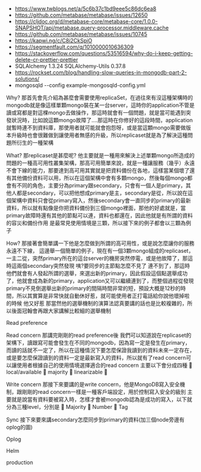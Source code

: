 - https://www.twblogs.net/a/5c6b37c1bd9eee5c86dc6ea8
- https://github.com/metabase/metabase/issues/12650
- https://cljdoc.org/d/metabase-core/metabase-core/1.0.0-SNAPSHOT/api/metabase.query-processor.middleware.cache
- https://github.com/metabase/metabase/issues/10745
- https://kapwi.ng/c/C8i2CkSpiO
- https://segmentfault.com/q/1010000010636309
- https://stackoverflow.com/questions/53516594/why-do-i-keep-getting-delete-cr-prettier-prettier
- SQLAlchemy             1.3.24
SQLAlchemy-Utils       0.37.8
- https://rockset.com/blog/handling-slow-queries-in-mongodb-part-2-solutions/
- mongosqld --config example-mongosqld-config.yml


Why?
那首先會先介紹為甚麼會需要使用replicaSet，在過往來有沒這種架構時的mongodb就是像這樣單顆mongo裝在某一台server，這時你的application不管是讀或寫都是對這棵mongo去做操作，那這時就會有一個問題，就是當可能遇到突發狀況時，比如說這顆mongo故障了….那這時在你修好的這段時間，application就暫時連不到資料庫，那使用者就可能就會抱怨呀，或是當這顆mongo需要做版本升級時也會很難做到讓使用者無感的升級，所以replicaset就是為了解決這種問題所衍生的一種架構

What?
那replicaset是甚麼呢? 他主要就是一種用來解決上述單顆mongo所造成的問題的一種高可用性叢集架構，那高可用簡單來說，就是一種讓服務（幾乎）永遠不會下線的能力，那要達到高可用其實就是把資料備份在各地，這樣當某個壞了還有其他備份資料可以用，所以在這個架構中會有多顆mongo，然後每個mongo都會有不同的角色，主要分為primary跟secondary，只會有一個人是primary，其他人都是secondary，可以把他想成primary是主，secondary是從，所以說在這個架構中資料只會從primary寫入，然後secondary會一直同步的primary的最新資料，所以就有點像是你把資料備份到三個mongo裡面，那他的好處就是，當primary故障時還有其他的節點可以連，資料也都還在，因此他就是有所謂的資料的容災和備份作用
是最常見使用情境是三顆，所以接下來的例子都會以三顆為例子

How?
那接著會簡單講一下他是怎麼做到所謂的高可用性，或是說怎麼讓你的服務永遠不下線，
這邊舉一個簡單的例子，現在有一個3顆mongo組成的replicaset，一主二從，突然primary所在的這台server的機房突然停電，或是他故障了，那這時這兩個secondary突然發現 咦?要同步的主節點怎麼不見了 連不到了，那這時他們就會有人發起所謂的選舉，來選出新的primary，因此假設這個點選舉成功了，他就會成為新的primary，application又可以繼續連到了，而整個過程從發現primary不見倒選舉出新的primary的間隔時間非常的短，預設大概是12秒的時間，所以其實算是非常快就自動休好惹，就可能使用者正打電話給你說他壞掉啦 的時候 他又好惹 
那當然他的選舉機制的演算法認真要講的話也是比較複雜的，所以後面冠翰會再跟大家講解比較細的選舉機制

Read preference



Read concern
那講完剛剛的read preference後 我們可以知道說在replicaset的架構下，讀跟寫可能會發生在不同的mongodb，因為寫一定是發生在primary，而讀的話就不一定了，所以在這種情況下要怎麼保證我讀到的資料未來一定存在，或是要怎麼保證讀到的資料一定是最新寫入的資料，所以就有了read concern可以讓使用者根據自己的使用情境選擇適合的read concern
主要以下會分成四種
	local/available 
	majority
	linearizable
	 

Write concern
那接下來要講的是write concern，他是MongoDB寫入安全機制，跟剛剛的read concern一樣是一種客戶端設定，用於控制寫入安全的級別
主要就是說當有資料要被寫入時，怎樣才會被mongodb認為是成功的寫入，以下就分為三種level，分別是
	Majority
	Number
	Tag

Sync
接下來要來講secondary怎麼同步到primary的資料(加三個node旁邊有oplog的圖)

Oplog


Helm

production

